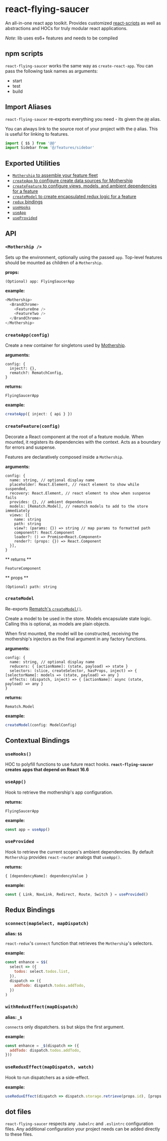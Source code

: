 # react-flying-saucer

An all-in-one react app toolkit. Provides customized [react-scripts](https://github.com/facebook/create-react-app#readme) as well as abstractions and HOCs for truly modular react applications.

_Note_: lib uses es6+ features and needs to be compiled

## npm scripts

`react-flying-saucer` works the same way as `create-react-app`. You can pass the following task names as arguments:

- start
- test
- build

## Import Aliases

`react-flying-saucer` re-exports everything you need - its given the `@@` alias.

You can always link to the source root of your project with the `@` alias. This is useful for linking to features.

```js
import { $$ } from '@@'
import Sidebar from '@/features/sidebar'
```

## Exported Utilities

- [`Mothership` to assemble your feature fleet](#mothership-)
- [`createApp` to configure create data sources for Mothership](#createappconfig)
- [`createFeature` to configure views, models, and ambient dependencies for a feature](#createfeatureconfig)
- [`createModel` to create encapsulated redux logic for a feature](#createModel)
- [`redux` bindings](#redux-bindings)
- [`useHooks`](#useHooks)
- [`useApp`](#useApp)
- [`useProvided`](#useProvided)

## API

### `<Mothership />`

Sets up the environment, optionally using the passed `app`.
Top-level features should be mounted as children of a `Mothership`.

**props:**

```
(Optional) app: FlyingSaucerApp
```

**example:**

```ts
<Mothership>
  <BrandChrome>
    <FeatureOne />
    <FeatureTwo />
  </BrandChrome>
</Mothership>
```

### `createApp(config)`

Create a new container for singletons used by [Mothership](#Mothership).

**arguments:**

```
config: {
  inject?: {},
  rematch?: RematchConfig,
}
```

**returns:**

`FlyingSaucerApp`

**example:**

```ts
createApp({ inject: { api } })
```

### `createFeature(config)`

Decorate a React component at the root of a feature module. When mounted, it registers its dependencies with the context. Acts as a boundary for errors and suspense.

Features are declaratively composed inside a `Mothership`.

**arguments:**

```
config: {
  name: string, // optional display name
  placeholder: React.Element, // react element to show while suspended,
  recovery: React.Element, // react element to show when suspense fails
  provides: {}, // ambient dependencies
  models: [Rematch.Model], // rematch models to add to the store immediately
  views: [{
    name: string
    path: string
    view?: (params: {}) => string // map params to formatted path
    component?: React.Component
    loader?: () => Promise<React.Component>
    render?: (props: {}) => React.Component
  }],
}
```

** returns **

`FeatureComponent`

** props **

```
(Optional) path: string
```

### `createModel`

Re-exports [Rematch's `createModel()`](https://rematch.gitbooks.io/rematch/docs/api.html#models).

Create a model to be used in the store. Models encapsulate state logic. Calling this is optional, as models are plain objects.

When first mounted, the model will be constructed, receiving the mothership's injectors as the final argument in any factory functions.


**arguments:**

```
config: {
  name: string, // optional display name
  reducers: { [actionName]: (state, payload) => state }
  selectors: (slice, createSelector, hasProps, inject) => { [selectorName]: models => (state, payload) => any }
  effects: (dispatch, inject) => { [actionName]: async (state, payload) => any }
}
```

**returns:**

`Rematch.Model`

**example:**

```ts
createModel(config: ModelConfig)
```

## Contextual Bindings

### `useHooks()`

HOC to polyfill functions to use future react hooks.
**`react-flying-saucer` creates apps that depend on React 16.6**

### `useApp()`

Hook to retrieve the mothership's app configuration.

**returns:**

`FlyingSaucerApp`

**example:**

```js
const app = useApp()
```

### `useProvided`

Hook to retrieve the current scopes's ambient dependencies.
By default `Mothership` provides `react-router` analogs that `useApp()`.

**returns:**

`{ [dependencyName]: dependencyValue }`

**example:**

```js
const { Link, NavLink, Redirect, Route, Switch } = useProvided()
```

## Redux Bindings

### `sconnect(mapSelect, mapDispatch)`

**alias: `$$`**

`react-redux`'s `connect` function that retrieves the `Mothership`'s selectors.

**example:**

```js
const enhance = $$(
  select => ({
    todos: select.todos.list,
  }),
  dispatch => ({
    addTodo: dispatch.todos.addTodo,
  })
)
```

### `withReduxEffect(mapDispatch)`

**alias: `_$`**

`connect`s only dispatchers. `$$` but skips the first argument.

**example:**

```js
const enhance = _$(dispatch => ({
  addTodo: dispatch.todos.addTodo,
}))
```

### `useReduxEffect(mapDispatch, watch)`

Hook to run dispatchers as a side-effect.

**example:**

```js
useReduxEffect(dispatch => dispatch.storage.retrieve(props.id), [props.id])
```

## dot files

`react-flying-saucer` respects any `.babelrc` and `.eslintrc` configuration files. Any additional configuration your project needs can be added directly to these files.
